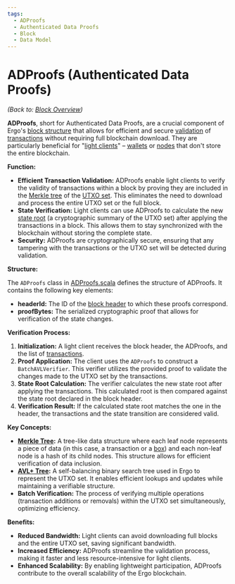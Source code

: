 ```yaml
---
tags:
  - ADProofs
  - Authenticated Data Proofs
  - Block
  - Data Model
---
```


# ADProofs (Authenticated Data Proofs)

*(Back to: [Block Overview](block.md))*

**ADProofs**, short for Authenticated Data Proofs, are a crucial component of Ergo's [block structure](block.md) that allows for efficient and secure [validation](validation.md) of [transactions](transactions.md) without requiring full blockchain download. They are particularly beneficial for "[light clients](modes.md)" – [wallets](wallets.md) or [nodes](install.md) that don't store the entire blockchain.

**Function:**

* **Efficient Transaction Validation:** ADProofs enable light clients to verify the validity of transactions within a block by proving they are included in the [Merkle tree](merkle-tree-structures.md) of the [UTXO set](eutxo.md). This eliminates the need to download and process the entire UTXO set or the full block.
* **State Verification:** Light clients can use ADProofs to calculate the new [state root](block-header.md) (a cryptographic summary of the UTXO set) after applying the transactions in a block. This allows them to stay synchronized with the blockchain without storing the complete state.
* **Security:** ADProofs are cryptographically secure, ensuring that any tampering with the transactions or the UTXO set will be detected during validation.

**Structure:**

The `ADProofs` class in [ADProofs.scala](https://github.com/ergoplatform/ergo/blob/master/ergo-core/src/main/scala/org/ergoplatform/modifiers/history/ADProofs.scala) defines the structure of ADProofs. It contains the following key elements:

* **headerId:** The ID of the [block header](block-header.md) to which these proofs correspond.
* **proofBytes:** The serialized cryptographic proof that allows for verification of the state changes.

**Verification Process:**

1. **Initialization:** A light client receives the block header, the ADProofs, and the list of [transactions](block-transactions.md).
2. **Proof Application:** The client uses the `ADProofs` to construct a `BatchAVLVerifier`. This verifier utilizes the provided proof to validate the changes made to the UTXO set by the transactions.
3. **State Root Calculation:** The verifier calculates the new state root after applying the transactions. This calculated root is then compared against the state root declared in the block header.
4. **Verification Result:** If the calculated state root matches the one in the header, the transactions and the state transition are considered valid.

**Key Concepts:**

* **[Merkle Tree](merkle-tree-structures.md):** A tree-like data structure where each leaf node represents a piece of data (in this case, a transaction or a [box](box.md)) and each non-leaf node is a hash of its child nodes. This structure allows for efficient verification of data inclusion.
* **[AVL+ Tree](avl.md):** A self-balancing binary search tree used in Ergo to represent the UTXO set. It enables efficient lookups and updates while maintaining a verifiable structure.
* **Batch Verification:** The process of verifying multiple operations (transaction additions or removals) within the UTXO set simultaneously, optimizing efficiency.

**Benefits:**

* **Reduced Bandwidth:** Light clients can avoid downloading full blocks and the entire UTXO set, saving significant bandwidth.
* **Increased Efficiency:** ADProofs streamline the validation process, making it faster and less resource-intensive for light clients.
* **Enhanced Scalability:** By enabling lightweight participation, ADProofs contribute to the overall scalability of the Ergo blockchain.
